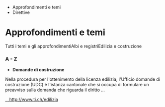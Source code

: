   * Approfondimenti e temi
  * Direttive

#  Approfondimenti e temi

Tutti i temi e gli approfondimentiAlbi e registriEdilizia e costruzione  

### A - Z

  * **Domande di costruzione**

Nella procedura per l'ottenimento della licenza edilizia, l'Ufficio domande di
costruzione (UDC) è l'istanza cantonale che si occupa di formulare un
preavviso sulla domanda che riguarda il diritto ...

__http://www.ti.ch/edilizia

